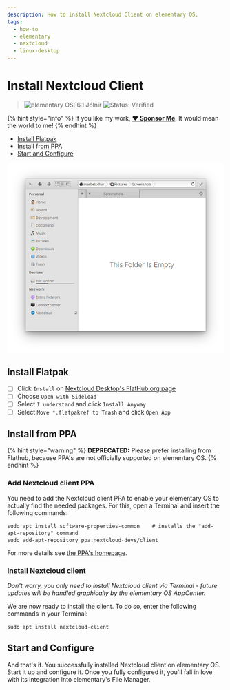 ```yaml
---
description: How to install Nextcloud Client on elementary OS.
tags:
  - how-to
  - elementary
  - nextcloud
  - linux-desktop
---
```


# Install Nextcloud Client

> ![elementary OS: 6.1 Jólnir](https://img.shields.io/badge/elementary%C2%A0OS-6.1%20Jólnir-007aff)
> ![Status: Verified](https://img.shields.io/badge/status-verified-58c633)

{% hint style="info" %}
If you like my work, [**❤️ Sponsor Me**](https://github.com/sponsors/marbetschar). It would mean the world to me!
{% endhint %}

- [Install Flatpak](#install-flatpak)
- [Install from PPA](#install-from-ppa)
- [Start and Configure](#start-and-configure)

![elementary Files Nextcloud integration](../../.gitbook/assets/elementary-files-cloud-provider-nextcloud.png)

## Install Flatpak

* [ ] Click `Install` on [Nextcloud Desktop's FlatHub.org page](https://flathub.org/apps/details/com.nextcloud.desktopclient.nextcloud)
* [ ] Choose `Open with Sideload`
* [ ] Select `I understand` and click `Install Anyway`
* [ ] Select `Move *.flatpakref to Trash` and click `Open App`

## Install from PPA

{% hint style="warning" %}
**DEPRECATED:** Please prefer installing from Flathub, because PPA's are not officially supported on elementary OS.
{% endhint %}

### Add Nextcloud client PPA

You need to add the Nextcloud client PPA to enable your elementary OS to actually find the needed packages. For this, open a Terminal and insert the following commands:

```text
sudo apt install software-properties-common    # installs the "add-apt-repository" command
sudo add-apt-repository ppa:nextcloud-devs/client
```

For more details see [the PPA's homepage](https://launchpad.net/~nextcloud-devs/+archive/ubuntu/client).

### Install Nextcloud client

_Don't worry, you only need to install Nextcloud client via Terminal - future updates will be handled graphically by the elementary OS AppCenter._

We are now ready to install the client. To do so, enter the following commands in your Terminal:

```text
sudo apt install nextcloud-client
```

## Start and Configure

And that's it. You successfully installed Nextcloud client on elementary OS. Start it up and configure it. Once you fully configured it, you'll fall in love with its integration into elementary's File Manager.
